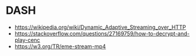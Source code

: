 # DASH

- <https://wikipedia.org/wiki/Dynamic_Adaptive_Streaming_over_HTTP>
- https://stackoverflow.com/questions/27169759/how-to-decrypt-and-play-cenc
- https://w3.org/TR/eme-stream-mp4
